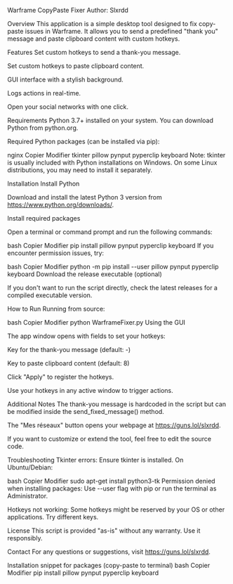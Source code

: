 Warframe CopyPaste Fixer
Author: Slxrdd

Overview
This application is a simple desktop tool designed to fix copy-paste issues in Warframe.
It allows you to send a predefined "thank you" message and paste clipboard content with custom hotkeys.

Features
Set custom hotkeys to send a thank-you message.

Set custom hotkeys to paste clipboard content.

GUI interface with a stylish background.

Logs actions in real-time.

Open your social networks with one click.

Requirements
Python 3.7+ installed on your system.
You can download Python from python.org.

Required Python packages (can be installed via pip):

nginx
Copier
Modifier
tkinter
pillow
pynput
pyperclip
keyboard
Note: tkinter is usually included with Python installations on Windows.
On some Linux distributions, you may need to install it separately.

Installation
Install Python

Download and install the latest Python 3 version from https://www.python.org/downloads/.

Install required packages

Open a terminal or command prompt and run the following commands:

bash
Copier
Modifier
pip install pillow pynput pyperclip keyboard
If you encounter permission issues, try:

bash
Copier
Modifier
python -m pip install --user pillow pynput pyperclip keyboard
Download the release executable (optional)

If you don't want to run the script directly, check the latest releases for a compiled executable version.

How to Run
Running from source:

bash
Copier
Modifier
python WarframeFixer.py
Using the GUI

The app window opens with fields to set your hotkeys:

Key for the thank-you message (default: -)

Key to paste clipboard content (default: 8)

Click "Apply" to register the hotkeys.

Use your hotkeys in any active window to trigger actions.

Additional Notes
The thank-you message is hardcoded in the script but can be modified inside the send_fixed_message() method.

The "Mes réseaux" button opens your webpage at https://guns.lol/slxrdd.

If you want to customize or extend the tool, feel free to edit the source code.

Troubleshooting
Tkinter errors:
Ensure tkinter is installed. On Ubuntu/Debian:

bash
Copier
Modifier
sudo apt-get install python3-tk
Permission denied when installing packages:
Use --user flag with pip or run the terminal as Administrator.

Hotkeys not working:
Some hotkeys might be reserved by your OS or other applications. Try different keys.

License
This script is provided "as-is" without any warranty. Use it responsibly.

Contact
For any questions or suggestions, visit https://guns.lol/slxrdd.

Installation snippet for packages (copy-paste to terminal)
bash
Copier
Modifier
pip install pillow pynput pyperclip keyboard
